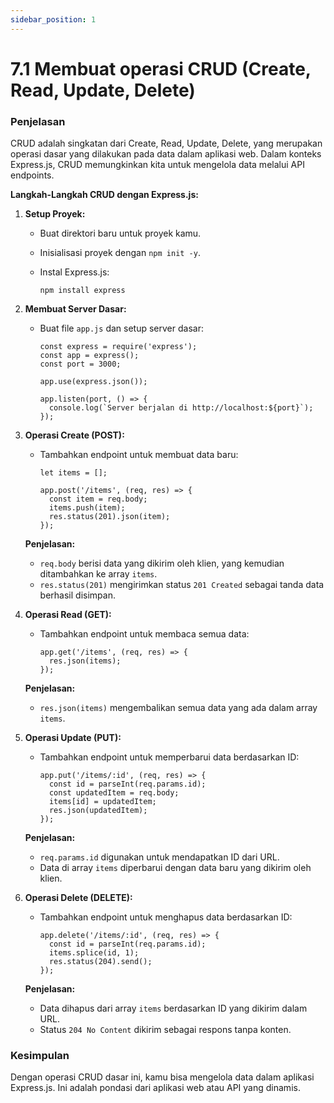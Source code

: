 ```yaml
---
sidebar_position: 1
---
```


# 7.1  Membuat operasi CRUD (Create, Read, Update, Delete)

### Penjelasan
CRUD adalah singkatan dari Create, Read, Update, Delete, yang merupakan operasi dasar yang dilakukan pada data dalam aplikasi web. Dalam konteks Express.js, CRUD memungkinkan kita untuk mengelola data melalui API endpoints.

**Langkah-Langkah CRUD dengan Express.js:**

1.  **Setup Proyek:**
    
    -   Buat direktori baru untuk proyek kamu.
    -   Inisialisasi proyek dengan `npm init -y`.
    -   Instal Express.js:
        
        ```
        npm install express
        ```
        
2.  **Membuat Server Dasar:**
    
    -   Buat file `app.js` dan setup server dasar:
        
        ```
        const express = require('express');
        const app = express();
        const port = 3000;
        
        app.use(express.json());
        
        app.listen(port, () => {
          console.log(`Server berjalan di http://localhost:${port}`);
        });
        ``` 
        
3.  **Operasi Create (POST):**
    
    -   Tambahkan endpoint untuk membuat data baru:
        
     
        ```
        let items = [];
        
        app.post('/items', (req, res) => {
          const item = req.body;
          items.push(item);
          res.status(201).json(item);
        });
        ```
        
    
    **Penjelasan:**
    
    -   `req.body` berisi data yang dikirim oleh klien, yang kemudian ditambahkan ke array `items`.
    -   `res.status(201)` mengirimkan status `201 Created` sebagai tanda data berhasil disimpan.
4.  **Operasi Read (GET):**
    
    -   Tambahkan endpoint untuk membaca semua data:
        
   
        ```
        app.get('/items', (req, res) => {
          res.json(items);
        });
		```
        
    
    **Penjelasan:**
    
    -   `res.json(items)` mengembalikan semua data yang ada dalam array `items`.
5.  **Operasi Update (PUT):**
    
    -   Tambahkan endpoint untuk memperbarui data berdasarkan ID:
       
        ```
        app.put('/items/:id', (req, res) => {
          const id = parseInt(req.params.id);
          const updatedItem = req.body;
          items[id] = updatedItem;
          res.json(updatedItem);
        });
        ```
        
    
    **Penjelasan:**
    
    -   `req.params.id` digunakan untuk mendapatkan ID dari URL.
    -   Data di array `items` diperbarui dengan data baru yang dikirim oleh klien.
6.  **Operasi Delete (DELETE):**
    
    -   Tambahkan endpoint untuk menghapus data berdasarkan ID:
        
        ```
        app.delete('/items/:id', (req, res) => {
          const id = parseInt(req.params.id);
          items.splice(id, 1);
          res.status(204).send();
        });
        ```
        
    
    **Penjelasan:**
    
    -   Data dihapus dari array `items` berdasarkan ID yang dikirim dalam URL.
    -   Status `204 No Content` dikirim sebagai respons tanpa konten.

### Kesimpulan
 Dengan operasi CRUD dasar ini, kamu bisa mengelola data dalam aplikasi Express.js. Ini adalah pondasi dari aplikasi web atau API yang dinamis.